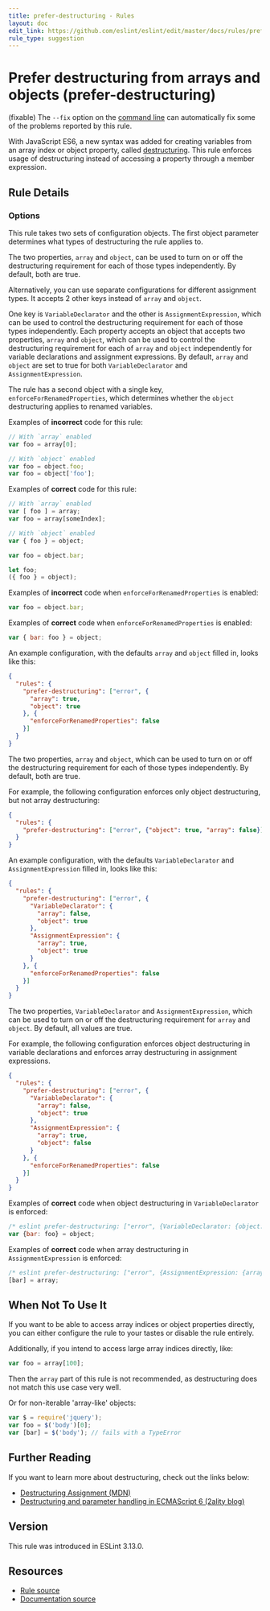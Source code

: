```yaml
---
title: prefer-destructuring - Rules
layout: doc
edit_link: https://github.com/eslint/eslint/edit/master/docs/rules/prefer-destructuring.md
rule_type: suggestion
---
```

<!-- Note: No pull requests accepted for this file. See README.md in the root directory for details. -->

# Prefer destructuring from arrays and objects (prefer-destructuring)

(fixable) The `--fix` option on the [command line](../user-guide/command-line-interface#fixing-problems) can automatically fix some of the problems reported by this rule.

With JavaScript ES6, a new syntax was added for creating variables from an array index or object property, called [destructuring](#further-reading).  This rule enforces usage of destructuring instead of accessing a property through a member expression.

## Rule Details

### Options

This rule takes two sets of configuration objects. The first object parameter determines what types of destructuring the rule applies to.

The two properties, `array` and `object`, can be used to turn on or off the destructuring requirement for each of those types independently. By default, both are true.

Alternatively, you can use separate configurations for different assignment types. It accepts 2 other keys instead of `array` and `object`.

One key is `VariableDeclarator` and the other is `AssignmentExpression`, which can be used to control the destructuring requirement for each of those types independently. Each property accepts an object that accepts two properties, `array` and `object`, which can be used to control the destructuring requirement for each of `array` and `object` independently for variable declarations and assignment expressions.  By default, `array` and `object` are set to true for both `VariableDeclarator` and `AssignmentExpression`.

The rule has a second object with a single key, `enforceForRenamedProperties`, which determines whether the `object` destructuring applies to renamed variables.

Examples of **incorrect** code for this rule:

```javascript
// With `array` enabled
var foo = array[0];

// With `object` enabled
var foo = object.foo;
var foo = object['foo'];
```

Examples of **correct** code for this rule:

```javascript
// With `array` enabled
var [ foo ] = array;
var foo = array[someIndex];

// With `object` enabled
var { foo } = object;

var foo = object.bar;

let foo;
({ foo } = object);
```

Examples of **incorrect** code when `enforceForRenamedProperties` is enabled:

```javascript
var foo = object.bar;
```

Examples of **correct** code when `enforceForRenamedProperties` is enabled:

```javascript
var { bar: foo } = object;
```

An example configuration, with the defaults `array` and `object` filled in, looks like this:

```json
{
  "rules": {
    "prefer-destructuring": ["error", {
      "array": true,
      "object": true
    }, {
      "enforceForRenamedProperties": false
    }]
  }
}
```

The two properties, `array` and `object`, which can be used to turn on or off the destructuring requirement for each of those types independently. By default, both are true.

For example, the following configuration enforces only object destructuring, but not array destructuring:

```json
{
  "rules": {
    "prefer-destructuring": ["error", {"object": true, "array": false}]
  }
}
```

An example configuration, with the defaults `VariableDeclarator` and `AssignmentExpression` filled in, looks like this:

```json
{
  "rules": {
    "prefer-destructuring": ["error", {
      "VariableDeclarator": {
        "array": false,
        "object": true
      },
      "AssignmentExpression": {
        "array": true,
        "object": true
      }
    }, {
      "enforceForRenamedProperties": false
    }]
  }
}
```

The two properties, `VariableDeclarator` and `AssignmentExpression`, which can be used to turn on or off the destructuring requirement for `array` and `object`. By default, all values are true.

For example, the following configuration enforces object destructuring in variable declarations and enforces array destructuring in assignment expressions.

```json
{
  "rules": {
    "prefer-destructuring": ["error", {
      "VariableDeclarator": {
        "array": false,
        "object": true
      },
      "AssignmentExpression": {
        "array": true,
        "object": false
      }
    }, {
      "enforceForRenamedProperties": false
    }]
  }
}

```

Examples of **correct** code when object destructuring in `VariableDeclarator` is enforced:

```javascript
/* eslint prefer-destructuring: ["error", {VariableDeclarator: {object: true}}] */
var {bar: foo} = object;
```

Examples of **correct** code when array destructuring in `AssignmentExpression` is enforced:

```javascript
/* eslint prefer-destructuring: ["error", {AssignmentExpression: {array: true}}] */
[bar] = array;
```

## When Not To Use It

If you want to be able to access array indices or object properties directly, you can either configure the rule to your tastes or disable the rule entirely.

Additionally, if you intend to access large array indices directly, like:

```javascript
var foo = array[100];
```

Then the `array` part of this rule is not recommended, as destructuring does not match this use case very well.

Or for non-iterable 'array-like' objects:

```javascript
var $ = require('jquery');
var foo = $('body')[0];
var [bar] = $('body'); // fails with a TypeError
```


## Further Reading

If you want to learn more about destructuring, check out the links below:

- [Destructuring Assignment (MDN)](https://developer.mozilla.org/en-US/docs/Web/JavaScript/Reference/Operators/Destructuring_assignment)
- [Destructuring and parameter handling in ECMAScript 6 (2ality blog)](http://2ality.com/2015/01/es6-destructuring.html)

## Version

This rule was introduced in ESLint 3.13.0.

## Resources

* [Rule source](https://github.com/eslint/eslint/tree/master/lib/rules/prefer-destructuring.js)
* [Documentation source](https://github.com/eslint/eslint/tree/master/docs/rules/prefer-destructuring.md)
